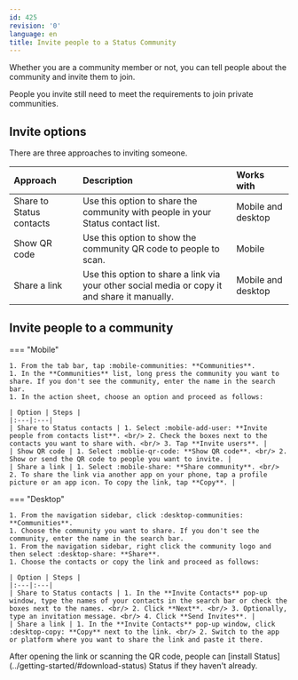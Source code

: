 ```yaml
---
id: 425
revision: '0'
language: en
title: Invite people to a Status Community
---
```


Whether you are a community member or not, you can tell people about the community and invite them to join.

<Admonition type="info">
People you invite still need to meet the requirements to join private communities.
</Admonition>

## Invite options

There are three approaches to inviting someone.

| Approach                 | Description                                                                                   | Works with         |
| :----------------------- | :-------------------------------------------------------------------------------------------- | :----------------- |
| Share to Status contacts | Use this option to share the community with people in your Status contact list.               | Mobile and desktop |
| Show QR code             | Use this option to show the community QR code to people to scan.                              | Mobile             |
| Share a link             | Use this option to share a link via your other social media or copy it and share it manually. | Mobile and desktop |

## Invite people to a community

=== "Mobile"

    1. From the tab bar, tap :mobile-communities: **Communities**.
    1. In the **Communities** list, long press the community you want to share. If you don't see the community, enter the name in the search bar.
    1. In the action sheet, choose an option and proceed as follows:

    | Option | Steps |
    |:---|:---|
    | Share to Status contacts | 1. Select :mobile-add-user: **Invite people from contacts list**. <br/> 2. Check the boxes next to the contacts you want to share with. <br/> 3. Tap **Invite users**. |
    | Show QR code | 1. Select :moblie-qr-code: **Show QR code**. <br/> 2. Show or send the QR code to people you want to invite. |
    | Share a link | 1. Select :mobile-share: **Share community**. <br/> 2. To share the link via another app on your phone, tap a profile picture or an app icon. To copy the link, tap **Copy**. |

=== "Desktop"

    1. From the navigation sidebar, click :desktop-communities: **Communities**.
    1. Choose the community you want to share. If you don't see the community, enter the name in the search bar.
    1. From the navigation sidebar, right click the community logo and then select :desktop-share: **Share**.
    1. Choose the contacts or copy the link and proceed as follows:

    | Option | Steps |
    |:---|:---|
    | Share to Status contacts | 1. In the **Invite Contacts** pop-up window, type the names of your contacts in the search bar or check the boxes next to the names. <br/> 2. Click **Next**. <br/> 3. Optionally, type an invitation message. <br/> 4. Click **Send Invites**. |
    | Share a link | 1. In the **Invite Contacts** pop-up window, click :desktop-copy: **Copy** next to the link. <br/> 2. Switch to the app or platform where you want to share the link and paste it there.

<Admonition type="tip">
After opening the link or scanning the QR code, people can [install Status](../getting-started/#download-status) Status if they haven't already.
</Admonition>
